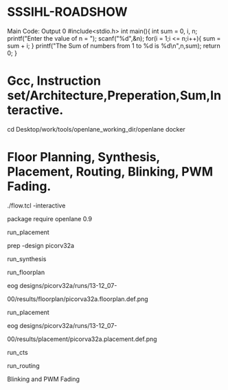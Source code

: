 # SSSIHL-ROADSHOW
Main Code: Output 0
#include<stdio.h>
int main(){
    int sum = 0, i, n;
    printf("Enter the value of n = ");
    scanf("%d",&n);
    for(i = 1;i <= n;i++){
       sum = sum + i;
    }
    printf("The Sum of numbers from 1 to %d is %d\n",n,sum);
    return 0;
}

# Gcc, Instruction set/Architecture,Preperation,Sum,Interactive.

cd Desktop/work/tools/openlane_working_dir/openlane
docker

# Floor Planning, Synthesis, Placement, Routing, Blinking, PWM Fading.

./flow.tcl -interactive

package require openlane 0.9

run_placement

prep -design picorv32a

run_synthesis

run_floorplan

eog designs/picorv32a/runs/13-12_07-

00/results/floorplan/picorva32a.floorplan.def.png

run_placement

eog designs/picorv32a/runs/13-12_07-

00/results/placement/picorva32a.placement.def.png

run_cts

run_routing

Blinking and PWM Fading

